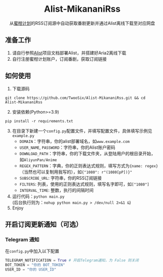 <h1 align="center">
  Alist-MikananiRss
</h1>
<p align="center">
  从<a href="https://mikanani.me/">蜜柑计划</a>的RSS订阅源中自动获取番剧更新并通过Alist离线下载至对应网盘
</p>  

## 准备工作 
1. 请自行参照[Alist](https://github.com/alist-org/alist)项目文档部署Alist，并搭建好Aria2离线下载
2. 自行注册蜜柑计划账户，订阅番剧，获取订阅链接

## 如何使用
1. 下载源码
```shell
git clone https://github.com/TwooSix/Alist-MikananiRss.git && cd Alist-MikananiRss
```
2. 安装依赖(Python>=3.9)
```shell
pip install -r requirements.txt
```
3. 在目录下新建一个`config.py`配置文件，并填写配置文件，具体填写示例见`example.py`
	 - `DOMAIN`：字符串，你的alist部署域名，如`www.example.com`
	 - `USER_NAME`, `PASSWORD`：字符串，你的Alist账户密码
	 - `DOWNLOAD_PATH`：字符串，你的下载文件夹，从登陆用户的根目录开始，如`AliyunPan/Anime`
	 - `REGEX_PATTERN`：字典，你的正则表达式规则，填写方式为`{name: regex}`（当然也可以复制用我写的），如`{"1080": r"(1080[pP])}"`
	 - `SUBSCRIBE_URL`: 字符串，你的RSS订阅链接
	 - `FILTERS`: 列表，使用的正则表达式规则，填写名字即可，如`["1080"]`
	 - `INTERVAL_TIME`: 整数，执行的间隔时间
4. 运行代码：`python main.py`  
  (后台执行则为：`nohup python main.py > /dev/null 2>&1 &`)
5. Enjoy

## 开启订阅更新通知（可选）
### Telegram 通知
在`config.py`中加入以下配置
```python
TELEGRAM_NOTIFICATION = True # 开启Telegram通知，为 False 则关闭
BOT_TOKEN = "你的 BOT_TOKEN"
USER_ID = "你的 USER_ID"
```

